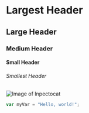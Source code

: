 # Largest Header
## Large Header
### Medium Header
#### Small Header
###### Smallest Header

![Image of Inpectocat](https://octodex.github.com/images/inspectocat.jpg)

``` javascript
var myVar = "Hello, world!";
```
